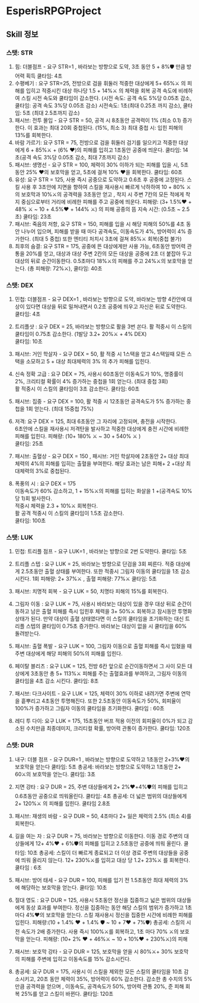 # EsperisRPGProject
## Skill 정보
### 스탯: STR
  1. 힘: 더블점프 - 요구 STR=1 , 바라보는 방향으로 도약, 3초 동안 5 + 8%🛡 만큼 방어력 획득  쿨타임: 4초
  2. 수평베기 : 요구 STR=25, 전방으로 검을 휘둘러 적중한 대상에게 5+ 65%⚔ 의 피해를 입히고 적중시킨 대상 하나당 1.5 + 14%⚔ 의 체력을 회복
     공격 속도에 비례하여 스킬 시전 속도와 쿨타임이 감소한다. (시전 속도: 공격 속도 5%당 0.05초 감소, 쿨타임: 공격 속도 3%당 0.05초 감소)
     시전속도: 1초(최대 0.25초 까지 감소), 쿨타임: 5초 (최대 2.5초까지 감소)
  3. 패시브: 전투 몰입 - 요구 STR = 50, 공격 시 8초동안 공격력이 1% (최소 0.1) 증가한다. 이 효과는 최대 20회 중첩된다. (15%, 최소 3)
     최대 중첩 시: 입힌 피해의 13%를 회복한다.
  4. 바람 가르기: 요구 STR = 75, 전방으로 검을 휘둘러 검기를 일으키고 적중한 대상에게 6 + 85%⚔ +  (6% ❤)의 피해를 입히고 1초동안 공중에 띄운다. 쿨타임: 14초(공격 속도 3%당 0.05초 감소, 최대 7초까지 감소)
  5. 패시브: 생명선 - 요구 STR = 100, 체력이 30% 이하가 되는 피해를 입을 시, 5초 동안 25% ♥의 보호막을 얻고, 5초에 걸쳐 10% ♥을 회복한다. 쿨타임: 60초
  6. 유성: 요구 STR = 125, 사용 즉시 공중으로 도약하고 0.6초 후 공중에 고정된다. 스킬 사용 후 3초안에 지면을 향하여 스킬을 재사용시 빠르게 낙하하여 10 + 80% ⚔ 의 보호막과 10%⚔의 공격력을 3초동안 얻고 , 착지 시 주변 7칸의 모든 적에게 착지 중심으로부터 거리에 비례한 피해를 주고 공중에 띄운다.
     피해량: (3+ 1.5%♥ + 48% ⚔ ~ 10 + 4.5%♥ + 144% ⚔) 의 피해
     공중의 뜸 지속 시간: (0.5초 ~ 2.5초)
    쿨타임: 23초
   7. 패시브: 죽음의 저항, 요구 STR = 150, 피해를 입을 시 해당 피해의 50%를 4초 동안 나누어 입으며, 피해를 받을 때 마다 공격속도, 이동속도가 4%, 방어력이 4% 증가한다. (최대 5 중첩) 또한 엔티티 처치시 3초에 걸쳐 85%⚔ 회복(중첩 불가)
   8. 최후의 숨결: 요구 STR = 175, 공중에 뜬 대상에게만 사용 가능, 6초동안 방어력 관통을 20%를 얻고, 대상과 대상 주변 2칸의 모든 대상을 공중에 2초 더 붙잡아 두고 대상의 뒤로 순간이동한다. 0.5초마다 18%⚔의 피해를 주고 24%⚔의 보호막을 얻는다. (총 피해량: 72%⚔), 쿨타임: 40초



### 스탯: DEX 
  1. 민첩: 더블점프 - 요구 DEX=1 , 바라보는 방향으로 도약, 바라보는 방향 4칸안에 대상이 있다면 대상을 뒤로 밀쳐내면서 0.2초 공중에 띄우고 자신은 뒤로 도약한다. <br> 쿨타임: 4초
  2. 트리플샷 : 요구 DEX = 25, 바라보는 방향으로 활을 3번 쏜다. 활 적중시 이 스킬의 쿨타임이 0.75초 감소한다. (1발당 3.2+ 20%⚔ + 4% DEX) <br>쿨타임: 10초 
     
  3. 패시브: 거인 학살자 - 요구 DEX = 50, 활 적중 시 1스택을 얻고 4스택일때 모든 스택을 소모하고 5 + 대상 최대체력의 3% 의 추가 피해를 입힌다.
  4. 신속 정확 고급 : 요구 DEX = 75, 사용시 60초동안 이동속도가 10%, 명중률이 2%, 크리티컬 확률이 4% 증가하는 중첩을 1회 얻는다. (최대 중첩 3회) <br> 활 적중시 이 스킬의 쿨타임이 3초 감소한다. 쿨타임: 60초
  5. 패시브: 집중 - 요구 DEX = 100, 활 적중 시 12초동안 공격속도가 5% 증가하는 중첩을 1회 얻는다. (최대 15중첩 75%)
  6. 저격: 요구 DEX = 125, 최대 6초동안 그 자리에 고정되며, 충전을 시작한다. <br>
    6초안에 스킬을 재사용시 저격탄을 발사하고 적중한 대상에게 충전 시간에 비례한 피해를 입힌다.
    피해량: (10+ 180% ⚔ ~ 30 + 540% ⚔ ) <br>  쿨타임: 25초
   7. 패시브: 출혈상 - 요구 DEX = 150 , 패시브: 거인 학살자에 2초동안 2+ 대상 최대체력의 4%의 피해를 입히는 출혈을 부여한다.
      해당 효과는 남은 피해+ 2 +대상 최대체력의 3%로 중첩된다.<br>
   8. 폭풍의 시 : 요구 DEX = 175 <br> 이동속도가 60% 감소하고,  1 + 15%⚔의 피해를 입히는 화살을 1 +(공격속도 10%당 1)회 발사한다.<br>  적중시 체력을 2.3 + 10%⚔ 회복한다. <br> 활 공격 적중시 이 스킬의 쿨타임이 1.5초 감소한다. <br> 쿨타임: 100초




### 스탯:  LUK
  1. 민첩: 트리플 점프 - 요구 LUK=1 , 바라보는 방향으로 2번 도약한다.  쿨타임: 5초
  2. 트리플 스텝 : 요구 LUK = 25, 바라보는 방향으로 단검을 3회 찌른다. 적중 대상에게 2.5초동안 출혈 상태를 부여한다.
    또한 적중시 그림자 이동의 쿨타임을 1초 감소시킨다.  1회 피해량: 2+ 37%⚔ , 출혈 피해량:  77%⚔ 쿨타임: 5초
  3. 패시브: 치명적 회복 - 요구 LUK = 50, 치명타 피해의 15%를 회복한다.
  4. 그림자 이동 : 요구 LUK = 75, 사용시 바라보는 대상이 있을 경우 대상 뒤로 순간이동하고 남은 출혈 피해를 즉시 입힌후 체력을 3+ 50%⚔ 회복하고 잠시동안 투명화 상태가 된다. 만약 대상이 출혈 상태였다면 이 스킬의 쿨타임을 초기화하는 대신 트리플 스텝의 쿨타임이 0.75초 증가한다.
  바라보는 대상이 없을 시 쿨타임을 60% 돌려받는다.
  5. 패시브: 출혈 폭발 - 요구 LUK = 100, 그림자 이동으로 출혈 피해를 즉시 입혔을 때 주변 대상에게 해당 피해의 50%의 피해를 입힌다.
  6. 페이탈 블리츠 : 요구 LUK = 125, 전방 6칸 앞으로 순간이동하면서 그 사이 모든 대상에게  3초동안 총 5+ 113%⚔ 피해를 주는 출혈효과를 부여하고, 그림자 이동의 쿨타임을 4초 감소 시킨다. 쿨타임: 8초

   7. 패시브: 다크사이트 - 요구 LUK = 125, 체력이 30% 이하로 내려가면 주변에 연막을 흩뿌리고 4초동안 투명해진다. 또한 2.5초동안 이동속도가 50%, 회피율이 100%가 증가하고 그림자 이동의 쿨타임을 초기화한다. 쿨타임 : 60초
   8. 레디 투 다이: 요구 LUK = 175, 15초동안 버프 적용 이전의 회피율이 0%가 되고 감소된 수치만큼 최종데미지, 크리티컬 확률, 방어력 관통이 증가한다. 쿨타임: 120초




### 스탯:  DUR
  1. 내구: 더블 점프 - 요구 DUR=1 , 바라보는 방향으로  도약하고 1초동안 2+3%♥의 보호막을 얻는다  쿨타임: 5초
                          총공세: 바라보는 방향으로 도약하고  1초동안 2+ 60⚔의 보호막을 얻는다. 쿨타임: 3초

  2. 지면 강타 : 요구 DUR = 25, 주변 대상들에게 2+ 2%♥+4%🛡의 피해를 입히고 0.6초동안 공중으로 띄워올린다. 쿨타임: 4초
                          총공세: 더 넓은 범위의 대상들에게 2+ 120%⚔ 의 피해를 입힌다. 쿨타임 2.8초
  3. 패시브: 재생의 바람 - 요구 DUR = 50, 4초마다 2+ 잃은 체력의 2.5% (최소 4)를 회복한다.
  4. 길을 여는 자 : 요구 DUR = 75, 바라보는 방향으로 이동한다. 이동 경로 주변의 대상들에게 12+ 4%♥ + 6%🛡의 피해를 입히고 2.5초동안 공중에 띄워 올린다. 쿨타임: 10초
                총공세: 스킬이 더 빠르게 종료되고 더 이상 경로 주변의 대상들을 공중에 띄워 올리지 않는다.
                        12+ 230%⚔를 입히고 대상 당 1.2+ 23%⚔ 를 회복한다. 쿨타임 : 6초

  5. 패시브: 방어 태세 - 요구 DUR = 100, 피해를 입기 전 1.5초동안 최대 체력의 3%에 해당하는 보호막을 얻는다. 쿨타임: 10초
  6. 절대 영도 : 요구 DUR = 125, 사용시 5초동안 정신을 집중하고 넓은 범위의 대상들에게 동상 효과를 부여한다. 정신을 집중하는 동안 해당 스킬의 범위가 증가하고 1초마다 4%♥의 보호막을 얻는다. 스킬 재사용시 정신을 집중한 시간에 비례한 피해를 입힌다.
                                  피해량:(10 + 1.4% ♥ + 1.4% 🛡 ~ 10 + 7♥ + 7%🛡) 
                                  총공세: 스킬의 시전 속도가 2배 증가한다. 사용 즉시 100%⚔를 회복하고,  1초 마다 70% ⚔의 보호막을 얻는다.  피해량: (10+ 2% ♥ + 46%⚔ ~ 10 + 10%♥ + 230%⚔)의 피해
  
   7. 패시브: 보호막 강타 - 요구 DUR = 125, 보호막을 얻을 시 80%⚔+ 30% 보호막 의 피해를 주변에 입히고 이동속도를 15% 감소시킨다.
   8. 총공세: 요구 DUR = 175, 사용시 이 스킬을 제외한 모든 스킬의 쿨타임을 10초 감소시키고, 20초 동안 체력이 35%, 방어력이 60% 감소한다. 감소한 총 수치의 5%만큼 공격력을 얻으며 , 이동속도, 공격속도가 50%, 방어력 관통 20%, 준 피해 회복 25%를 얻고 스킬이 바뀐다. 쿨타임: 120초
